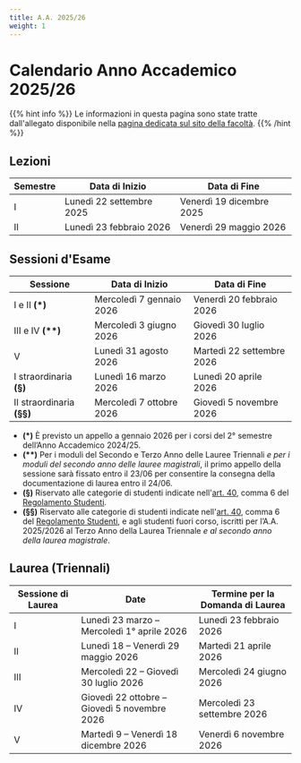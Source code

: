 ```yaml
---
title: A.A. 2025/26
weight: 1
---
```


# Calendario Anno Accademico 2025/26

{{% hint info %}}
<i class="fa-solid fa-circle-info" style="color: #74C0FC;"></i> Le informazioni in questa pagina sono state tratte dall'allegato disponibile nella [pagina dedicata sul sito della facoltà](https://i3s.web.uniroma1.it/it/calendario-didattico).
{{% /hint %}}

## Lezioni

| Semestre | Data di Inizio           | Data di Fine             |
|----------|--------------------------|--------------------------|
| I        | Lunedì 22 settembre 2025 | Venerdì 19 dicembre 2025 |
| II       | Lunedì 23 febbraio 2026  | Venerdì 29 maggio 2026   |

## Sessioni d'Esame

| Sessione                     | Data di Inizio           | Data di Fine              |
|------------------------------|--------------------------|---------------------------|
| I e II <b>(*)</b>            | Mercoledì 7 gennaio 2026 | Venerdì 20 febbraio 2026  |
| III e IV <b>(**)</b>         | Mercoledì 3 giugno 2026  | Giovedì 30 luglio 2026    |
| V                            | Lunedì 31 agosto 2026    | Martedì 22 settembre 2026 |
| I straordinaria <b>(§)</b>   | Lunedì 16 marzo 2026     | Lunedì 20 aprile 2026     |
| II straordinaria <b>(§§)</b> | Mercoledì 7 ottobre 2026 | Giovedì 5 novembre 2026   |

- **(*)** È previsto un appello a gennaio 2026 per i corsi del 2° semestre dell’Anno Accademico 2024/25.
- **(\*\*)** Per i moduli del Secondo e Terzo Anno delle Lauree Triennali _e per i moduli del secondo anno delle lauree magistrali_, il primo appello della sessione sarà fissato entro il 23/06 per consentire la consegna della documentazione di laurea entro il 24/06.
- **(§)** Riservato alle categorie di studenti indicate nell'[art. 40](https://www.uniroma1.it/it/content/esami-di-profitto), comma 6 del [Regolamento Studenti](https://www.uniroma1.it/it/pagina/regolamento-studenti).
- **(§§)** Riservato alle categorie di studenti indicate nell'[art. 40](https://www.uniroma1.it/it/content/esami-di-profitto), comma 6 del [Regolamento Studenti](https://www.uniroma1.it/it/pagina/regolamento-studenti), e agli studenti fuori corso, iscritti per l’A.A. 2025/2026 al Terzo Anno della Laurea Triennale _e al secondo anno della laurea magistrale_.

## Laurea (Triennali)

| Sessione di Laurea | Date                                         | Termine per la Domanda di Laurea |
|--------------------|----------------------------------------------|----------------------------------|
| I                  | Lunedì 23 marzo – Mercoledì 1° aprile 2026   | Lunedì 23 febbraio 2026          |
| II                 | Lunedì 18 – Venerdì 29 maggio 2026           | Martedì 21 aprile 2026           |
| III                | Mercoledì 22 – Giovedì 30 luglio 2026        | Mercoledì 24 giugno 2026         |
| IV                 | Giovedì 22 ottobre – Giovedì 5 novembre 2026 | Mercoledì 23 settembre 2026      |
| V                  | Martedì 9 – Venerdì 18 dicembre 2026         | Venerdì 6 novembre 2026          |

